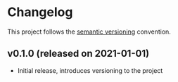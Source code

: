 # Changelog

This project follows the [semantic versioning](https://semver.org) convention.

## v0.1.0 (released on 2021-01-01)

- Initial release, introduces versioning to the project
